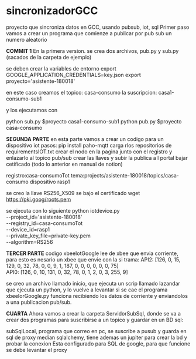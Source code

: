 # sincronizadorGCC
proyecto que sincroniza datos en GCC, usando pubsub, iot, sql 
Primer paso vamos a crear un programa que comienze a publicar por pub sub un numero aleatorio

**COMMIT 1**
En la primera version. se crea dos archivos, pub.py y sub.py (sacados de la carpeta de ejemplo)

se deben crear la variables de entorno
export GOOGLE_APPLICATION_CREDENTIALS=key.json
export proyecto='asistente-180018'

en este caso creamos el topico: casa-consumo 
la suscripcion: casa1-consumo-sub1

y los ejecutamos con

python sub.py $proyecto casa1-consumo-sub1
python pub.py $proyecto casa-consumo

**SEGUNDA PARTE**
en esta parte vamos a crear un codigo para un dispositivo iot
pasos:
pip install paho-mqtt
 carga rlos repositorios de requirementsIOT.txt 
 crear el nodo en la pagina junto con el registro y enlazarlo al topico pub/sub
 crear las llaves y subir la publica a l portal
 bajar cetificado
 (todo lo anterior en manual de notion)
 
 registro:casa-consumoTot
 tema:projects/asistente-180018/topics/casa-consumo
 dispositivo rasp1
 
 se creo la llave RS256_X509 
 se bajo el certificado wget https://pki.goog/roots.pem
 
 se ejecuta con lo siguiente
 python iotdevice.py \
      --project_id='asistente-180018' \
      --registry_id=casa-consumoTot \
      --device_id=rasp1 \
      --private_key_file=private-key.pem \
      --algorithm=RS256
      
 
 
**TERCER PARTE**
codigo xbeeIotGoogle lee de xbee que envia corriente, para esto es nesario un xbee que envie con la si trama:
API2: [126, 0, 15, 129, 0, 32, 78, 0, 0, 9, 1, 187, 0, 0, 0, 0, 0, 0, 75]  
API0: [126, 0, 10, 131, 0, 32, 78, 0, 1, 2, 0, 3, 255, 9] 

se creo un archivo llamado inicio, que ejecuta un scrip llamado lazandar que ejecuta un python, y lo vuelve a levantar si se 
cae
el programa xbeeIorGoogle.py funciona recibiendo los datos de corriente y enviandolos a una publicacion pub/sub. 


**CUARTA**
Ahora vamos a crear la carpeta ServidorSubSql, donde se va a crear dos programas para suscribirse a un topico
y guardar en un BD sql:

subSqlLocal, programa que correo en pc, se suscribe a pusub y guarda en sql de proxy 
median sqlalchemy, tiene ademas un jupiter para crear la bd y probar la conexion
Esta configurado para SQL de google, para que funcione se debe levantar el proxy

